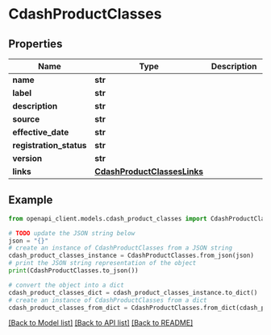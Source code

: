 # CdashProductClasses


## Properties

Name | Type | Description | Notes
------------ | ------------- | ------------- | -------------
**name** | **str** |  | [optional] 
**label** | **str** |  | [optional] 
**description** | **str** |  | [optional] 
**source** | **str** |  | [optional] 
**effective_date** | **str** |  | [optional] 
**registration_status** | **str** |  | [optional] 
**version** | **str** |  | [optional] 
**links** | [**CdashProductClassesLinks**](CdashProductClassesLinks.md) |  | [optional] 

## Example

```python
from openapi_client.models.cdash_product_classes import CdashProductClasses

# TODO update the JSON string below
json = "{}"
# create an instance of CdashProductClasses from a JSON string
cdash_product_classes_instance = CdashProductClasses.from_json(json)
# print the JSON string representation of the object
print(CdashProductClasses.to_json())

# convert the object into a dict
cdash_product_classes_dict = cdash_product_classes_instance.to_dict()
# create an instance of CdashProductClasses from a dict
cdash_product_classes_from_dict = CdashProductClasses.from_dict(cdash_product_classes_dict)
```
[[Back to Model list]](../README.md#documentation-for-models) [[Back to API list]](../README.md#documentation-for-api-endpoints) [[Back to README]](../README.md)


